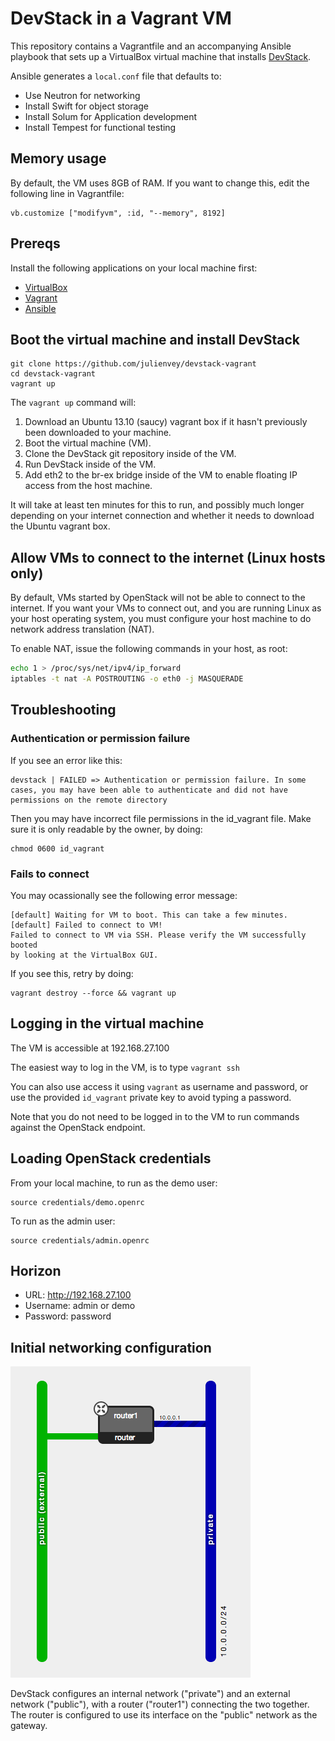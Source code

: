 # DevStack in a Vagrant VM

This repository contains a Vagrantfile and an accompanying Ansible playbook
that sets up a VirtualBox virtual machine that installs [DevStack](http://devstack.org).

Ansible generates a `local.conf` file that defaults to:

 * Use Neutron for networking
 * Install Swift for object storage
 * Install Solum for Application development
 * Install Tempest for functional testing

## Memory usage

By default, the VM uses 8GB of RAM. If you want to change this, edit the
following line in Vagrantfile:

    vb.customize ["modifyvm", :id, "--memory", 8192]

## Prereqs

Install the following applications on your local machine first:

 * [VirtualBox](http://virtualbox.org)
 * [Vagrant](http://vagrantup.com)
 * [Ansible](http://ansibleworks.com)

## Boot the virtual machine and install DevStack

    git clone https://github.com/julienvey/devstack-vagrant
    cd devstack-vagrant
    vagrant up

The `vagrant up` command will:

 1. Download an Ubuntu 13.10 (saucy) vagrant box if it hasn't previously been downloaded to your machine.
 2. Boot the virtual machine (VM).
 3. Clone the DevStack git repository inside of the VM.
 4. Run DevStack inside of the VM.
 5. Add eth2 to the br-ex bridge inside of the VM to enable floating IP access from the host machine.

It will take at least ten minutes for this to run, and possibly much longer depending on your internet connection and whether it needs to download the Ubuntu vagrant box.

## Allow VMs to connect to the internet (Linux hosts only)

By default, VMs started by OpenStack will not be able to connect to the
internet. If you want your VMs to connect out, and you are running Linux
as your host operating system, you must configure your host machine to do
network address translation (NAT).

To enable NAT, issue the following commands in your host, as root:

```bash
echo 1 > /proc/sys/net/ipv4/ip_forward
iptables -t nat -A POSTROUTING -o eth0 -j MASQUERADE
```

## Troubleshooting

### Authentication or permission failure

If you see an error like this:

```
devstack | FAILED => Authentication or permission failure. In some cases, you may have been able to authenticate and did not have permissions on the remote directory
```

Then you may have incorrect file permissions in the id_vagrant file. Make sure it is only readable by the owner, by doing:

    chmod 0600 id_vagrant

### Fails to connect

You may ocassionally see the following error message:

```
[default] Waiting for VM to boot. This can take a few minutes.
[default] Failed to connect to VM!
Failed to connect to VM via SSH. Please verify the VM successfully booted
by looking at the VirtualBox GUI.
```

If you see this, retry by doing:

    vagrant destroy --force && vagrant up


## Logging in the virtual machine

The VM is accessible at 192.168.27.100

The easiest way to log in the VM, is to type `vagrant ssh`

You can also use access it using `vagrant` as username and password, or use the provided `id_vagrant` private key to avoid typing a password.

Note that you do not need to be logged in to the VM to run commands against the OpenStack endpoint.

## Loading OpenStack credentials

From your local machine, to run as the demo user:

    source credentials/demo.openrc

To run as the admin user:

    source credentials/admin.openrc

## Horizon

* URL: http://192.168.27.100
* Username: admin or demo
* Password: password

## Initial networking configuration

![Network topology](assets/topology.png)

DevStack configures an internal network ("private") and an external network ("public"), with a router ("router1") connecting the two together. The router is configured to use its interface on the "public" network as the gateway.
